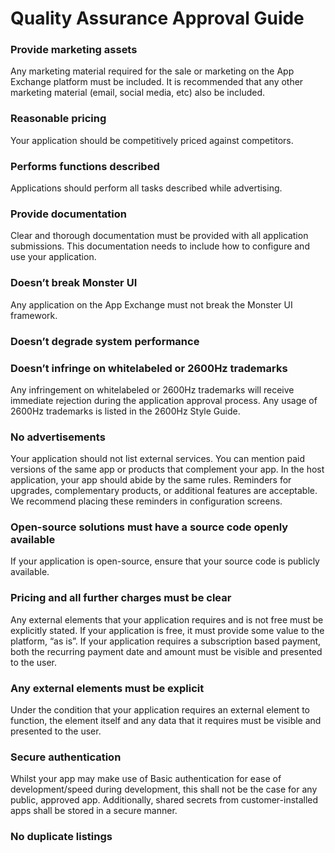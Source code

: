 # Quality Assurance Approval Guide
### Provide marketing assets
Any marketing material required for the sale or marketing on the App Exchange platform must be included. It is recommended that any other marketing material (email, social media, etc) also be included.
### Reasonable pricing
Your application should be competitively priced against competitors.
### Performs functions described
Applications should perform all tasks described while advertising. 
### Provide documentation
Clear and thorough documentation must be provided with all application submissions. This documentation needs to include how to configure and use your application.
### Doesn’t break Monster UI
Any application on the App Exchange must not break the Monster UI framework.
### Doesn’t degrade system performance
### Doesn’t infringe on whitelabeled or 2600Hz trademarks
Any infringement on whitelabeled or 2600Hz trademarks will receive immediate rejection during the application approval process. Any usage of 2600Hz trademarks is listed in the 2600Hz Style Guide.
### No advertisements
Your application should not list external services. You can mention paid versions of the same app or products that complement your app. In the host application, your app should abide by the same rules. Reminders for upgrades, complementary products, or additional features are acceptable. We recommend placing these reminders in configuration screens.
### Open-source solutions must have a source code openly available
If your application is open-source, ensure that your source code is publicly available.
### Pricing and all further charges must be clear
Any external elements that your application requires and is not free must be explicitly stated. If your application is free, it must provide some value to the platform, “as is”. If your application requires a subscription based payment, both the recurring payment date and amount must be visible and presented to the user.
### Any external elements must be explicit
Under the condition that your application requires an external element to function, the element itself and any data that it requires must be visible and presented to the user.
### Secure authentication
Whilst your app may make use of Basic authentication for ease of development/speed during development, this shall not be the case for any public, approved app. Additionally, shared secrets from customer-installed apps shall be stored in a secure manner.
### No duplicate listings
